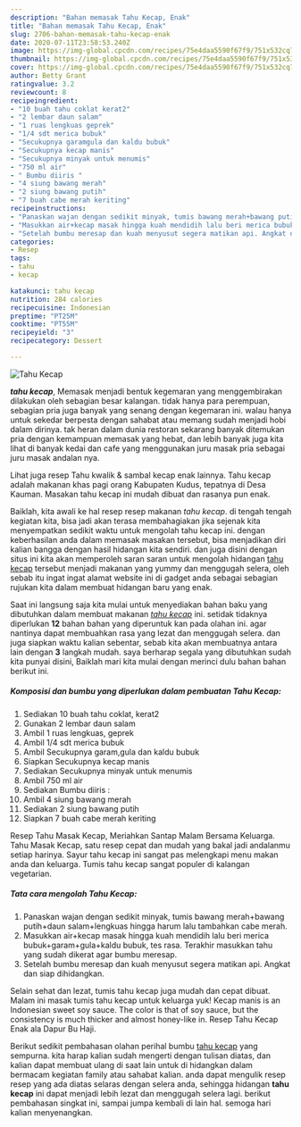 ```yaml
---
description: "Bahan memasak Tahu Kecap, Enak"
title: "Bahan memasak Tahu Kecap, Enak"
slug: 2706-bahan-memasak-tahu-kecap-enak
date: 2020-07-11T23:58:53.240Z
image: https://img-global.cpcdn.com/recipes/75e4daa5590f67f9/751x532cq70/tahu-kecap-foto-resep-utama.jpg
thumbnail: https://img-global.cpcdn.com/recipes/75e4daa5590f67f9/751x532cq70/tahu-kecap-foto-resep-utama.jpg
cover: https://img-global.cpcdn.com/recipes/75e4daa5590f67f9/751x532cq70/tahu-kecap-foto-resep-utama.jpg
author: Betty Grant
ratingvalue: 3.2
reviewcount: 8
recipeingredient:
- "10 buah tahu coklat kerat2"
- "2 lembar daun salam"
- "1 ruas lengkuas geprek"
- "1/4 sdt merica bubuk"
- "Secukupnya garamgula dan kaldu bubuk"
- "Secukupnya kecap manis"
- "Secukupnya minyak untuk menumis"
- "750 ml air"
- " Bumbu diiris "
- "4 siung bawang merah"
- "2 siung bawang putih"
- "7 buah cabe merah keriting"
recipeinstructions:
- "Panaskan wajan dengan sedikit minyak, tumis bawang merah+bawang putih+daun salam+lengkuas hingga harum lalu tambahkan cabe merah."
- "Masukkan air+kecap masak hingga kuah mendidih lalu beri merica bubuk+garam+gula+kaldu bubuk, tes rasa. Terakhir masukkan tahu yang sudah dikerat agar bumbu meresap."
- "Setelah bumbu meresap dan kuah menyusut segera matikan api. Angkat dan siap dihidangkan."
categories:
- Resep
tags:
- tahu
- kecap

katakunci: tahu kecap 
nutrition: 284 calories
recipecuisine: Indonesian
preptime: "PT25M"
cooktime: "PT55M"
recipeyield: "3"
recipecategory: Dessert

---
```



![Tahu Kecap](https://img-global.cpcdn.com/recipes/75e4daa5590f67f9/751x532cq70/tahu-kecap-foto-resep-utama.jpg)

<b><i>tahu kecap</i></b>, Memasak menjadi bentuk kegemaran yang menggembirakan dilakukan oleh sebagian besar kalangan. tidak hanya para perempuan, sebagian pria juga banyak yang senang dengan kegemaran ini. walau hanya untuk sekedar berpesta dengan sahabat atau memang sudah menjadi hobi dalam dirinya. tak heran dalam dunia restoran sekarang banyak ditemukan pria dengan kemampuan memasak yang hebat, dan lebih banyak juga kita lihat di banyak kedai dan cafe yang menggunakan juru masak pria sebagai juru masak andalan nya.

Lihat juga resep Tahu kwalik &amp; sambal kecap enak lainnya. Tahu kecap adalah makanan khas pagi orang Kabupaten Kudus, tepatnya di Desa Kauman. Masakan tahu kecap ini mudah dibuat dan rasanya pun enak.

Baiklah, kita awali ke hal resep resep makanan <i>tahu kecap</i>. di tengah tengah kegiatan kita, bisa jadi akan terasa membahagiakan jika sejenak kita menyempatkan sedikit waktu untuk mengolah tahu kecap ini. dengan keberhasilan anda dalam memasak masakan tersebut, bisa menjadikan diri kalian bangga dengan hasil hidangan kita sendiri. dan juga disini dengan situs ini kita akan memperoleh saran saran untuk mengolah hidangan <u>tahu kecap</u> tersebut menjadi makanan yang yummy dan menggugah selera, oleh sebab itu ingat ingat alamat website ini di gadget anda sebagai sebagian rujukan kita dalam membuat hidangan baru yang enak.


Saat ini langsung saja kita mulai untuk menyediakan bahan baku yang dibutuhkan dalam membuat makanan <u><i>tahu kecap</i></u> ini. setidak tidaknya diperlukan <b>12</b> bahan bahan yang diperuntuk kan pada olahan ini. agar nantinya dapat membuahkan rasa yang lezat dan menggugah selera. dan juga siapkan waktu kalian sebentar, sebab kita akan membuatnya antara lain dengan <b>3</b> langkah mudah. saya berharap segala yang dibutuhkan sudah kita punyai disini, Baiklah mari kita mulai dengan merinci dulu bahan bahan berikut ini.

<!--inarticleads1-->

##### Komposisi dan bumbu yang diperlukan dalam pembuatan Tahu Kecap:

1. Sediakan 10 buah tahu coklat, kerat2
1. Gunakan 2 lembar daun salam
1. Ambil 1 ruas lengkuas, geprek
1. Ambil 1/4 sdt merica bubuk
1. Ambil Secukupnya garam,gula dan kaldu bubuk
1. Siapkan Secukupnya kecap manis
1. Sediakan Secukupnya minyak untuk menumis
1. Ambil 750 ml air
1. Sediakan  Bumbu diiris :
1. Ambil 4 siung bawang merah
1. Sediakan 2 siung bawang putih
1. Siapkan 7 buah cabe merah keriting


Resep Tahu Masak Kecap, Meriahkan Santap Malam Bersama Keluarga. Tahu Masak Kecap, satu resep cepat dan mudah yang bakal jadi andalanmu setiap harinya. Sayur tahu kecap ini sangat pas melengkapi menu makan anda dan keluarga. Tumis tahu kecap sangat populer di kalangan vegetarian. 

<!--inarticleads2-->

##### Tata cara mengolah Tahu Kecap:

1. Panaskan wajan dengan sedikit minyak, tumis bawang merah+bawang putih+daun salam+lengkuas hingga harum lalu tambahkan cabe merah.
1. Masukkan air+kecap masak hingga kuah mendidih lalu beri merica bubuk+garam+gula+kaldu bubuk, tes rasa. Terakhir masukkan tahu yang sudah dikerat agar bumbu meresap.
1. Setelah bumbu meresap dan kuah menyusut segera matikan api. Angkat dan siap dihidangkan.


Selain sehat dan lezat, tumis tahu kecap juga mudah dan cepat dibuat. Malam ini masak tumis tahu kecap untuk keluarga yuk! Kecap manis is an Indonesian sweet soy sauce. The color is that of soy sauce, but the consistency is much thicker and almost honey-like in. Resep Tahu Kecap Enak ala Dapur Bu Haji. 

Berikut sedikit pembahasan olahan perihal bumbu <u>tahu kecap</u> yang sempurna. kita harap kalian sudah mengerti dengan tulisan diatas, dan kalian dapat membuat ulang di saat lain untuk di hidangkan dalam bermacam kegiatan family atau sahabat kalian. anda dapat mengulik resep resep yang ada diatas selaras dengan selera anda, sehingga hidangan <b>tahu kecap</b> ini dapat menjadi lebih lezat dan menggugah selera lagi. berikut pembahasan singkat ini, sampai jumpa kembali di lain hal. semoga hari kalian menyenangkan.
